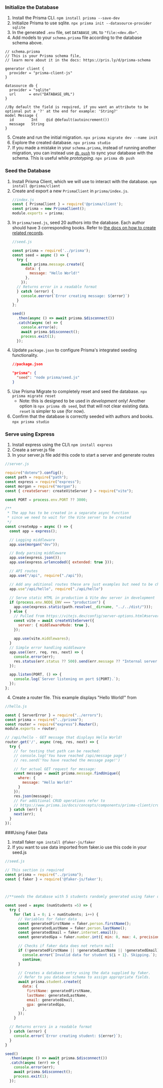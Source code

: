 ### Initialize the Database

1. Install the Prisma CLI.
   `npm install prisma --save-dev`
1. Initialize Prisma to use sqlite.
   `npx prisma init --datasource-provider sqlite`
3. In the generated `.env` file, set `DATABASE_URL` to `"file:<dev.db>"`.
4. Add models to your `schema.prisma` file according to the database schema above.
```schema.prisma
// schema.prisma
// This is your Prisma schema file,
// learn more about it in the docs: https://pris.ly/d/prisma-schema

generator client {
  provider = "prisma-client-js"
} 

datasource db {
  provider = "sqlite"
  url      = env("DATABASE_URL")
}  

//By default the field is required, if you want an attribute to be optional put a '?' at the end for example: 'String?'
model Message {
  id        Int    @id @default(autoincrement())
  message   String 
}
```
5. Create and run the initial migration.
   `npx prisma migrate dev --name init`
6. Explore the created database.
   `npx prisma studio`
7. If you made a mistake in your `schema.prisma`, instead of running another migration, you can instead use [`db push`](https://www.prisma.io/docs/guides/migrate/prototyping-schema-db-push) to sync your database with the schema. This is useful while _prototyping_.
   `npx prisma db push`

### Seed the Database

1. Install Prisma Client, which we will use to interact with the database.
   `npm install @prisma/client`
1. Create and export a new `PrismaClient` in `prisma/index.js`.
   ```js
   //index.js
   const { PrismaClient } = require('@prisma/client');
   const prisma = new PrismaClient();
   module.exports = prisma;
   ```
1. In `prisma/seed.js`, seed 20 authors into the database. Each author should have 3 corresponding books. Refer to [the docs on how to create related records](https://www.prisma.io/docs/concepts/components/prisma-client/relation-queries#create-a-related-record).
   ```js
   //seed.js
   
   const prisma = require('../prisma');
   const seed = async () => {
     try {
       await prisma.message.create({
         data: {
           message: "Hello World!"
         },
       });
     // Returns error in a readable format
     } catch (error) {
       console.eerror(`Error creating message: ${error}`)
     }
   };
   
   seed()
     .then(async () => await prisma.$disconnect())
     .catch(async (e) => {
       console.error(e);
       await prisma.$disconnect();
       process.exit(1);
     });
   ```
1. Update `package.json` to configure Prisma's integrated seeding functionality.
   ```json
   //package.json
   
   "prisma": {
     "seed": "node prisma/seed.js"
   }
   ```
1. Use Prisma Migrate to completely reset and seed the database.
   `npx prisma migrate reset`
   - Note: this is designed to be used in _development_ only! Another option is `npx prisma db seed`, but that will not clear existing data. `reset` is simpler to use (for now).
1. Confirm that the database is correctly seeded with authors and books.
   `npx prisma studio`

### Serve using Express

1. Install express using the CLI\ 
   `npm install express`
2. Create a server.js file 
3. In your server.js file add this code to start a server and generate routes
```javascript
//server.js

require("dotenv").config();
const path = require("path");
const express = require("express");
const morgan = require("morgan");
const { createServer: createViteServer } = require("vite");

const PORT = process.env.PORT ?? 3000;

/**
 * The app has to be created in a separate async function
 * since we need to wait for the Vite server to be created
 */
const createApp = async () => {
  const app = express(); 

  // Logging middleware
  app.use(morgan("dev")); 

  // Body parsing middleware
  app.use(express.json());
  app.use(express.urlencoded({ extended: true }));  

  // API routes
  app.use("/api", require("./api"));

  // Add any aditional routes these are just examples but need to be changed depending on your folder/file structure
  app.use"/api/hello", require("./api/hello")
  
  // Serve static HTML in production & Vite dev server in development
  if (process.env.NODE_ENV === "production") {
    app.use(express.static(path.resolve(__dirname, "../../dist/")));
  } else {
    // Pulled from https://vitejs.dev/config/server-options.html#server-middlewaremode
    const vite = await createViteServer({
      server: { middlewareMode: true },
    });
    
    app.use(vite.middlewares);
  }
  // Simple error handling middleware
  app.use((err, req, res, next) => {
    console.error(err);
    res.status(err.status ?? 500).send(err.message ?? "Internal server error.");
  }); 

  app.listen(PORT, () => {
    console.log(`Server listening on port ${PORT}.`);
  });
};
```
4. Create a router file. This example displays "Hello World!" from
```javascript
//hello.js

const { ServerError } = require("../errors");
const prisma = require("../prisma");
const router = require("express").Router();
module.exports = router;  

// /api/hello - GET message that displays Hello World!
router.get('/', async (req, res, next) => {
  try {
    // for testing that path can be reached:
    // console.log('You have reached /api/message page')
    // res.send('You have reached the message page!')

    // for actual GET request for message:
    const message = await prisma.message.findUnique({
      where: {
        message: "Hello World!"
      }
    });
    res.json(message);
    // For additional CRUD operations refer to
    // https://www.prisma.io/docs/concepts/components/prisma-client/crud
  } catch (err) {
    next(err);
  }
});
```

###Using Faker Data
1. install faker 
   `npm install @faker-js/faker`
2. If you want to use data imported from faker.io use this code in your seed.js
```js
//seed.js

// This section is required
const prisma = require("../prisma");
const { faker } = require('@faker-js/faker');

  

//**seeds the database with 5 students randomly generated using faker data */

const seed = async (numStudents =5) => {
  try {
    for (let i = 0; i < numStudents; i++) {
      // Variables for faker data
      const generatedFirstName = faker.person.firstName();
      const generatedLastName = faker.person.lastName();
      const generatedEmail = faker.internet.email();
      const generatedGpa = faker.number.int({ min: 0, max: 4, precision: 0.01 });

      // Checks if faker data does not return null
      if (!generatedFirstName || !generatedLastName || !generatedEmail) {
        console.error(`Invalid data for student ${i + 1}. Skipping.`);
        continue;
      } 

      // Creates a database entry using the data supplied by faker.
      // Refer to you database schema to assign appropriate fields.
      await prisma.student.create({
        data: {
          firstName: generatedFirstName,
          lastName: generatedLastName,
          email: generatedEmail,
          gpa: generatedGpa,
        },
      });
    } 

  // Returns errors in a readable format
  } catch (error) {
    console.error(`Error creating student: ${error}`);
  }
}  

seed()
  .then(async () => await prisma.$disconnect())
  .catch(async (err) => {
    console.error(err);
    await prisma.$disconnect();
    process.exit(1);
  });
```
